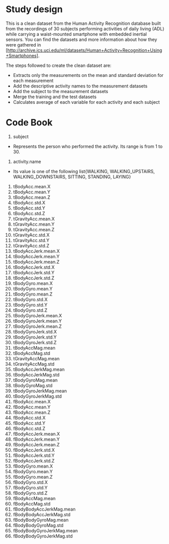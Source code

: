 # Study design
This is a clean dataset from the Human Activity Recognition database built from the recordings of 30 subjects performing activities of daily living (ADL) 
while carrying a waist-mounted smartphone with embedded inertial sensors. You can find the datasets and more information about how they were gathered in [http://archive.ics.uci.edu/ml/datasets/Human+Activity+Recognition+Using+Smartphones].

The steps followed to create the clean dataset are:
- Extracts only the measurements on the mean and standard deviation for each measurement
- Add the descriptive activity names to the measurement datasets
- Add the subject to the measurement datasets
- Merge the training and the test datasets
- Calculates average of each variable for each activity and each subject 

# Code Book
1. subject
  * Represents the person who performed the activity. Its range is from 1 to 30.
1. activity.name
  * Its value is one of the following list{WALKING, WALKING_UPSTAIRS, WALKING_DOWNSTAIRS, SITTING, STANDING, LAYING}
1. tBodyAcc.mean.X
1. tBodyAcc.mean.Y
1. tBodyAcc.mean.Z
1. tBodyAcc.std.X
1. tBodyAcc.std.Y
1. tBodyAcc.std.Z
1. tGravityAcc.mean.X
1. tGravityAcc.mean.Y
1. tGravityAcc.mean.Z
1. tGravityAcc.std.X
1. tGravityAcc.std.Y
1. tGravityAcc.std.Z
1. tBodyAccJerk.mean.X
1. tBodyAccJerk.mean.Y
1. tBodyAccJerk.mean.Z
1. tBodyAccJerk.std.X
1. tBodyAccJerk.std.Y
1. tBodyAccJerk.std.Z
1. tBodyGyro.mean.X
1. tBodyGyro.mean.Y
1. tBodyGyro.mean.Z
1. tBodyGyro.std.X
1. tBodyGyro.std.Y
1. tBodyGyro.std.Z
1. tBodyGyroJerk.mean.X
1. tBodyGyroJerk.mean.Y
1. tBodyGyroJerk.mean.Z
1. tBodyGyroJerk.std.X
1. tBodyGyroJerk.std.Y
1. tBodyGyroJerk.std.Z
1. tBodyAccMag.mean
1. tBodyAccMag.std
1. tGravityAccMag.mean
1. tGravityAccMag.std
1. tBodyAccJerkMag.mean
1. tBodyAccJerkMag.std
1. tBodyGyroMag.mean
1. tBodyGyroMag.std
1. tBodyGyroJerkMag.mean
1. tBodyGyroJerkMag.std
1. fBodyAcc.mean.X
1. fBodyAcc.mean.Y
1. fBodyAcc.mean.Z
1. fBodyAcc.std.X
1. fBodyAcc.std.Y
1. fBodyAcc.std.Z
1. fBodyAccJerk.mean.X
1. fBodyAccJerk.mean.Y
1. fBodyAccJerk.mean.Z
1. fBodyAccJerk.std.X
1. fBodyAccJerk.std.Y
1. fBodyAccJerk.std.Z
1. fBodyGyro.mean.X
1. fBodyGyro.mean.Y
1. fBodyGyro.mean.Z
1. fBodyGyro.std.X
1. fBodyGyro.std.Y
1. fBodyGyro.std.Z
1. fBodyAccMag.mean
1. fBodyAccMag.std
1. fBodyBodyAccJerkMag.mean
1. fBodyBodyAccJerkMag.std
1. fBodyBodyGyroMag.mean
1. fBodyBodyGyroMag.std
1. fBodyBodyGyroJerkMag.mean
1. fBodyBodyGyroJerkMag.std